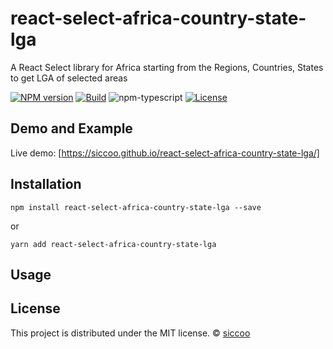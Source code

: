 # react-select-africa-country-state-lga

A React Select library for Africa starting from the Regions, Countries, States to get LGA of selected areas

[![NPM version][npm-image]][npm-url] 
[![Build][github-build]][github-build-url] 
![npm-typescript] 
[![License][github-license]][github-license-url]

<!-- [![NPM](https://img.shields.io/npm/v/react-select-africa-country-state-lga.svg)](https://www.npmjs.com/package/react-select-africa-country-state-lga) [![JavaScript Style Guide](https://img.shields.io/badge/code_style-standard-brightgreen.svg)](https://standardjs.com) -->


## Demo and Example

Live demo: [https://siccoo.github.io/react-select-africa-country-state-lga/]

## Installation

```
npm install react-select-africa-country-state-lga --save
```

or

```
yarn add react-select-africa-country-state-lga
```

## Usage

## License

This project is distributed under the MIT license. © [siccoo](https://github.com/siccoo)

[npm-url]: https://www.npmjs.com/package/react-select-africa-country-state-lga
[npm-image]: https://img.shields.io/npm/v/react-select-africa-country-state-lga
[github-license]: https://img.shields.io/github/license/siccoo/react-select-africa-country-state-lga
[github-license-url]: https://github.com/siccoo/react-select-africa-country-state-lga/blob/master/LICENSE
[github-build]: https://github.com/siccoo/react-select-africa-country-state-lga/actions/workflows/publish.yml/badge.svg
[github-build-url]: https://github.com/siccoo/react-select-africa-country-state-lga/actions/workflows/publish.yml
[npm-typescript]: https://img.shields.io/npm/types/react-select-africa-country-state-lga